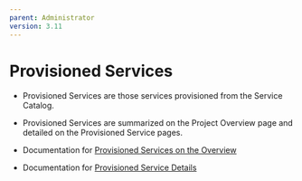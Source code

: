 ```yaml
---
parent: Administrator
version: 3.11
---
```


# Provisioned Services

- Provisioned Services are those services provisioned from the Service Catalog.
- Provisioned Services are summarized on the Project Overview page and detailed on the Provisioned Service pages.

- Documentation for [Provisioned Services on the Overview](./provisioned-services-overview.md)
- Documentation for [Provisioned Service Details](./provisioned-service-details.md)
